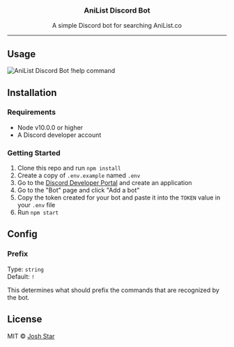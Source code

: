 <h3 align="center">AniList Discord Bot</h3>
<p align="center">A simple Discord bot for searching AniList.co</p>

---

## Usage

![AniList Discord Bot !help command](https://user-images.githubusercontent.com/4658208/51228498-d71d8b00-1926-11e9-96c9-6e53284d92a8.png)

## Installation

### Requirements

-   Node v10.0.0 or higher
-   A Discord developer account

### Getting Started

1. Clone this repo and run `npm install`
1. Create a copy of `.env.example` named `.env`
1. Go to the [Discord Developer Portal](https://discordapp.com/developers/applications/) and create an application
1. Go to the "Bot" page and click "Add a bot"
1. Copy the token created for your bot and paste it into the `TOKEN` value in your `.env` file
1. Run `npm start`

## Config

### Prefix

Type: `string`<br>
Default: `!`

This determines what should prefix the commands that are recognized by the bot.

## License

MIT © [Josh Star](./LICENSE)
